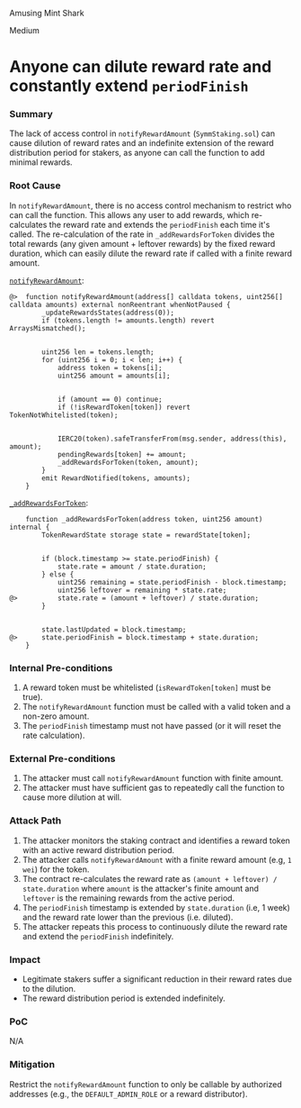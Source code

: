 Amusing Mint Shark

Medium

# Anyone can dilute reward rate and constantly extend `periodFinish`

### Summary

The lack of access control in `notifyRewardAmount` (`SymmStaking.sol`) can cause dilution of reward rates and an indefinite extension of the reward distribution period for stakers, as anyone can call the function to add minimal rewards.


### Root Cause

In `notifyRewardAmount`, there is no access control mechanism to restrict who can call the function. This allows any user to add rewards, which re-calculates the reward rate and extends the `periodFinish` each time it's called. The re-calculation of the rate in `_addRewardsForToken` divides the total rewards (any given amount + leftover rewards) by the fixed reward duration, which can easily dilute the reward rate if called with a finite reward amount.

[`notifyRewardAmount`](https://github.com/sherlock-audit/2025-03-symm-io-stacking/blob/d7cf7fc96af1c25b53a7b500a98b411cd018c0d3/token/contracts/staking/SymmStaking.sol#L275-L291
):
```solidity
@>	function notifyRewardAmount(address[] calldata tokens, uint256[] calldata amounts) external nonReentrant whenNotPaused {
		_updateRewardsStates(address(0));
		if (tokens.length != amounts.length) revert ArraysMismatched();


		uint256 len = tokens.length;
		for (uint256 i = 0; i < len; i++) {
			address token = tokens[i];
			uint256 amount = amounts[i];


			if (amount == 0) continue;
			if (!isRewardToken[token]) revert TokenNotWhitelisted(token);


			IERC20(token).safeTransferFrom(msg.sender, address(this), amount);
			pendingRewards[token] += amount;
			_addRewardsForToken(token, amount);
		}
		emit RewardNotified(tokens, amounts);
    }
```
[`_addRewardsForToken`](https://github.com/sherlock-audit/2025-03-symm-io-stacking/blob/d7cf7fc96af1c25b53a7b500a98b411cd018c0d3/token/contracts/staking/SymmStaking.sol#L366-L379):

```solidity
	function _addRewardsForToken(address token, uint256 amount) internal {
		TokenRewardState storage state = rewardState[token];


		if (block.timestamp >= state.periodFinish) {
			state.rate = amount / state.duration;
		} else {
			uint256 remaining = state.periodFinish - block.timestamp;
			uint256 leftover = remaining * state.rate;
@>			state.rate = (amount + leftover) / state.duration;
		}


		state.lastUpdated = block.timestamp;
@>		state.periodFinish = block.timestamp + state.duration;
	}
```


### Internal Pre-conditions

1. A reward token must be whitelisted (`isRewardToken[token]` must be true).
2. The `notifyRewardAmount` function must be called with a valid token and a non-zero amount.
3. The `periodFinish` timestamp must not have passed (or it will reset the rate calculation).


### External Pre-conditions

1. The attacker must call `notifyRewardAmount` function with finite amount.
2. The attacker must have sufficient gas to repeatedly call the function to cause more dilution at will.


### Attack Path

1. The attacker monitors the staking contract and identifies a reward token with an active reward distribution period.
2. The attacker calls `notifyRewardAmount` with a finite reward amount (e.g, `1 wei`) for the token.
3. The contract re-calculates the reward rate as `(amount + leftover) / state.duration` where `amount` is the attacker's finite amount and `leftover` is the remaining rewards from the active period.
4. The `periodFinish` timestamp is extended by `state.duration` (i.e, 1 week) and the reward rate lower than the previous (i.e. diluted).
5. The attacker repeats this process to continuously dilute the reward rate and extend the `periodFinish` indefinitely.


### Impact

* Legitimate stakers suffer a significant reduction in their reward rates due to the dilution.
* The reward distribution period is extended indefinitely.


### PoC

N/A

### Mitigation

Restrict the `notifyRewardAmount` function to only be callable by authorized addresses (e.g., the `DEFAULT_ADMIN_ROLE` or a reward distributor).